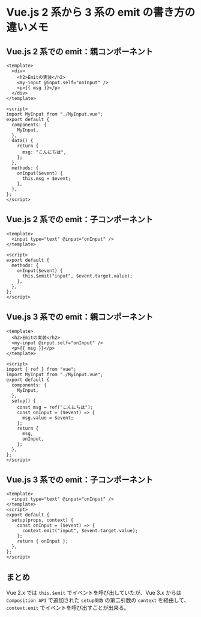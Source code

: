 # Vue.js 2 系から 3 系の emit の書き方の違いメモ

## Vue.js 2 系での emit：親コンポーネント

```vue
<template>
  <div>
    <h2>Emitの実装</h2>
    <my-input @input.self="onInput" />
    <p>{{ msg }}</p>
  </div>
</template>

<script>
import MyInput from "./MyInput.vue";
export default {
  components: {
    MyInput,
  },
  data() {
    return {
      msg: "こんにちは",
    };
  },
  methods: {
    onInput($event) {
      this.msg = $event;
    },
  },
};
</script>
```

## Vue.js 2 系での emit：子コンポーネント

```vue
<template>
  <input type="text" @input="onInput" />
</template>

<script>
export default {
  methods: {
    onInput($event) {
      this.$emit("input", $event.target.value);
    },
  },
};
</script>
```

## Vue.js 3 系での emit：親コンポーネント

```vue
<template>
  <h2>Emitの実装</h2>
  <my-input @input.self="onInput" />
  <p>{{ msg }}</p>
</template>

<script>
import { ref } from "vue";
import MyInput from "./MyInput.vue";
export default {
  components: {
    MyInput,
  },
  setup() {
    const msg = ref("こんにちは");
    const onInput = ($event) => {
      msg.value = $event;
    };
    return {
      msg,
      onInput,
    };
  },
};
</script>
```

## Vue.js 3 系での emit：子コンポーネント

```vue
<template>
  <input type="text" @input="onInput" />
</template>
<script>
export default {
  setup(props, context) {
    const onInput = ($event) => {
      context.emit("input", $event.target.value);
    };
    return { onInput };
  },
};
</script>
```

## まとめ

Vue 2.x では `this.$emit` でイベントを呼び出していたが、Vue 3.x からは `Composition API` で追加された `setup関数` の第二引数の `context` を経由して、 `context.emit` でイベントを呼び出すことが出来る。
